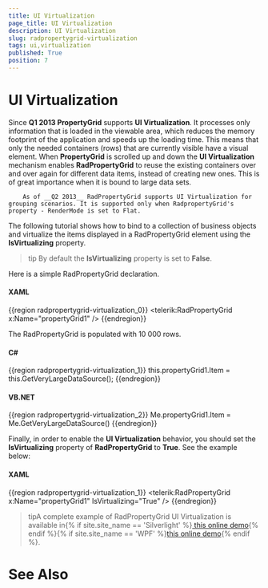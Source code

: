 ```yaml
---
title: UI Virtualization
page_title: UI Virtualization
description: UI Virtualization
slug: radpropertygrid-virtualization
tags: ui,virtualization
published: True
position: 7
---
```


# UI Virtualization



Since __Q1 2013 PropertyGrid__ supports __UI Virtualization__. It processes only information that is loaded in the viewable area, which reduces the memory footprint of the application and speeds up the loading time. This means that only the needed containers (rows) that are currently visible have a visual element. When __PropertyGrid__ is scrolled up and down 
       the __UI Virtualization__ mechanism enables __RadPropertyGrid__ to reuse the existing containers over and over again for different data items, instead of creating new ones. This is of great importance when it is bound to large data sets.
      

>
        As of __Q2 2013__ RadPropertyGrid supports UI Virtualization for grouping scenarios. It is supported only when RadpropertyGrid's property - RenderMode is set to Flat.
      

The following tutorial shows how to bind to a collection of business objects and virtualize the items displayed in a RadPropertyGrid element using the __IsVirtualizing__ property.
      

>tip
        By default the __IsVirtualizing__ property is set to __False__.
      

Here is a simple RadPropertyGrid declaration.

#### __XAML__

{{region radpropertygrid-virtualization_0}}
	<telerik:RadPropertyGrid x:Name="propertyGrid1" />
	{{endregion}}



The RadPropertyGrid is populated with 10 000 rows.

#### __C#__

{{region radpropertygrid-virtualization_1}}
	this.propertyGrid1.Item = this.GetVeryLargeDataSource();
	{{endregion}}



#### __VB.NET__

{{region radpropertygrid-virtualization_2}}
	    Me.propertyGrid1.Item = Me.GetVeryLargeDataSource()
	{{endregion}}



Finally, in order to enable the __UI Virtualization__ behavior, you should set the __IsVirtualizing__ property of __RadPropertyGrid__ to __True__. See the example below:
      

#### __XAML__

{{region radpropertygrid-virtualization_1}}
	<telerik:RadPropertyGrid x:Name="propertyGrid1" IsVirtualizing="True" />
	{{endregion}}



>tipA complete example of RadPropertyGrid UI Virtualization is available in{% if site.site_name == 'Silverlight' %}[ this online demo](
              http://demos.telerik.com/silverlight/#PropertyGrid/Virtualization
            ){% endif %}{% if site.site_name == 'WPF' %}[this online demo](
              http://demos.telerik.com/wpf/#PropertyGrid/Virtualization
            ){% endif %}.
      

# See Also
